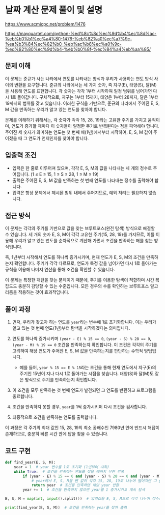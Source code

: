 # 날짜 계산 문제 풀이 및 설명

<https://www.acmicpc.net/problem/1476>

<https://mayquartet.com/python-%ed%8c%8c%ec%9d%b4%ec%8d%ac-%eb%b0%b1%ec%a4%80-1476-%eb%82%a0%ec%a7%9c-%ea%b3%84%ec%82%b0-%eb%ac%b8%ec%a0%9c-%ed%92%80%ec%9d%b4-%eb%b0%8f-%ec%84%a4%eb%aa%85/>

## 문제 이해

이 문제는 준규가 사는 나라에서 연도를 나타내는 방식과 우리가 사용하는 연도 방식 사이의 변환을 요구합니다. 준규의 나라에서는 세 가지 숫자, 즉 지구(E), 태양(S), 달(M)을 사용해 연도를 표현합니다. 각 숫자는 각각 1부터 시작하여 일정 범위를 넘어가면 다시 1로 돌아갑니다. 구체적으로, 지구는 1부터 15까지, 태양은 1부터 28까지, 달은 1부터 19까지의 범위를 갖고 있습니다. 이러한 규칙을 기반으로, 준규의 나라에서 주어진 E, S, M 값을 만족하는 우리가 알고 있는 연도를 찾아야 합니다.

문제를 이해하기 위해서는, 각 숫자가 각각 15, 28, 19라는 고유한 주기를 가지고 움직이며, 연도가 증가할 때마다 이 숫자들이 일정한 주기로 반복된다는 점을 파악해야 합니다. 주어진 세 숫자가 의미하는 연도는 첫 번째 해(1년)에서부터 시작하여, E, S, M 값이 주어졌을 때 그 연도가 언제인지를 찾아야 합니다.

## 입출력 조건

- 입력은 한 줄로 이루어져 있으며, 각각 E, S, M의 값을 나타내는 세 개의 정수로 주어집니다. (1 ≤ E ≤ 15, 1 ≤ S ≤ 28, 1 ≤ M ≤ 19)
- 출력은 주어진 E, S, M 값을 만족하는 첫 번째 연도를 나타내는 정수를 출력해야 합니다.
- 입력은 항상 문제에서 제시된 범위 내에서 주어지므로, 예외 처리는 필요하지 않습니다.

## 접근 방식

이 문제는 각각의 주기를 기반으로 값을 찾는 브루트포스(완전 탐색) 방식으로 해결할 수 있습니다. 세 개의 숫자 E, S, M이 각각 고유한 주기(15, 28, 19)를 가지므로, 이를 이용해 우리가 알고 있는 연도를 순차적으로 계산해 가면서 조건을 만족하는 해를 찾는 방식입니다.

즉, 1년부터 시작해서 연도를 하나씩 증가시키며, 현재 연도가 E, S, M의 조건을 만족하는지 확인합니다. 주기가 각각 다르므로, 연도가 특정 값을 넘어가면 다시 1로 돌아가는 규칙을 이용해 나머지 연산을 통해 조건을 확인할 수 있습니다.

이 문제는 특정한 패턴을 찾는 문제이기 때문에, 주기를 이용한 탐색이 적합하며 시간 복잡도도 충분히 감당할 수 있는 수준입니다. 모든 경우의 수를 확인하는 브루트포스 알고리즘을 적용하는 것이 효과적입니다.

## 풀이 과정

1. 먼저, 우리가 찾고자 하는 연도를 `year`라는 변수에 1로 초기화합니다. 이는 우리가 알고 있는 첫 번째 연도(1년)부터 탐색을 시작하겠다는 의미입니다.
2. 연도를 하나씩 증가시키며 `(year - E) % 15 == 0`, `(year - S) % 28 == 0`, `(year - M) % 19 == 0` 조건을 만족하는지 확인합니다. 이 조건은 각각의 주기를 고려하여 해당 연도가 주어진 E, S, M 값을 만족하는지를 판단하는 수학적 방법입니다.

   - 예를 들어, `year % 15 == E % 15`라는 조건을 통해 현재 연도에서 지구(E)의 주기인 15년이 지나 다시 1로 돌아가는 시점을 찾습니다. 태양(S)와 달(M)도 같은 방식으로 주기를 만족하는지 확인합니다.

3. 이 조건을 모두 만족하는 첫 번째 연도가 발견되면 그 연도를 반환하고 프로그램을 종료합니다.

4. 조건을 만족하지 못할 경우, `year`를 1씩 증가시키며 다시 조건을 검사합니다.

5. 최종적으로 조건을 만족하는 연도를 출력합니다.

이 과정은 각 주기의 최대 값인 15, 28, 19의 최소 공배수인 7980년 안에 반드시 해답이 존재하므로, 충분히 빠른 시간 안에 답을 찾을 수 있습니다.

## 코드 구현

```python
def find_year(E, S, M):
    year = 1  # year 변수를 1로 초기화 (1년부터 시작)
    while True:  # 조건을 만족하는 연도를 찾을 때까지 무한 반복
        if (year - E) % 15 == 0 and (year - S) % 28 == 0 and (year - M) % 19 == 0:
            # year에서 E, S, M을 뺀 값이 각각 15, 28, 19로 나누어 떨어지면 그 year가 답
            return year  # 조건을 만족하면 해당 year 반환
        year += 1  # 조건을 만족하지 않으면 year를 1 증가시키고 계속 탐색

E, S, M = map(int, input().split())  # 입력값을 E, S, M으로 각각 나누어 정수로 변환

print(find_year(E, S, M))  # 조건을 만족하는 year를 찾아 출력
```
